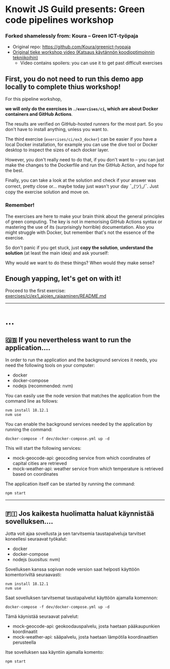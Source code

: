 Knowit JS Guild presents: Green code pipelines workshop
=======================================================

### Forked shamelessly from: Koura – Green ICT-työpaja

- Original repo: https://github.com/Koura/greenict-tyopaja
- [Original tieke workshop video (Katsaus käytännön koodioptimoinnin tekniikoihin)](https://www.youtube.com/watch?v=fpWtVumCP80) 
    - Video contains spoilers: you can use it to get past difficult exercises 


First, you do not need to run this demo app locally to complete thius workshop!
----------------------------------------------------------------------------
For this pipeline workshop, 

__we will only do the exercises in  `./exercises/ci`, which are about Docker containers and GitHub Actions__. 

The results are verified on GitHub-hosted runners for the most part. 
So you don't have to install anything, unless you want to.

The third exercise (`exercises/ci/ex3_docker`) can be easier if you have a local Docker installation, 
for example you can use the dive tool or Docker desktop to inspect the sizes of each docker layer. 

However, you don't really need to do that, if you don't want to – you can just make the changes to the Dockerfile and 
run the GitHub Action, and hope for the best. 

Finally, you can take a look at the solution and check if your answer was correct, pretty close or... 
maybe today just wasn't your day ¯\_(ツ)_/¯. Just copy the exercise solution and move on. 

### Remember!

The exercises are here to make your brain think about the general principles of green computing. The key is not in 
memorising GitHub Actions syntax or mastering the use of its (surprisingly horrible) documentation. Also you might 
struggle with Docker, but remember that's not the essence of the exercise.

So don't panic if you get stuck, just **copy the solution**, **understand the solution** (at least the main idea) and ask yourself: 

Why would we want to do these things? When would they make sense?

Enough yapping, let's get on with it!
-------------------------------------

Proceed to the first exercise: [exercises/ci/ex1_ajojen_rajaaminen/README.md](exercises/ci/ex1_ajojen_rajaaminen/README.md)

------------------------------------------------------------------------

# ...


🇬🇧 If you nevertheless want to run the application....
------------------------------------------------------------------------

In order to run the application and the background services it needs, you need the following tools on your computer:

- docker
- docker-compose
- nodejs (recommended: nvm)

You can easily use the node version that matches the application from the command line as follows:

```
nvm install 18.12.1
nvm use
```

You can enable the background services needed by the application by running the command:

```
docker-compose -f dev/docker-compose.yml up -d
```

This will start the following services:

- mock-geocode-api: geocoding service from which coordinates of capital cities are retrieved
- mock-weather-api: weather service from which temperature is retrieved based on coordinates

The application itself can be started by running the command:

```
npm start
```


------------------------------------------------------------------------


🇫🇮 Jos kaikesta huolimatta haluat käynnistää sovelluksen....
------------------------------------------------------------------------

Jotta voit ajaa sovellusta ja sen tarvitsemia taustapalveluja tarvitset koneellesi seuraavat työkalut:

- docker
- docker-compose
- nodejs (suositus: nvm)

Sovelluksen kanssa sopivan node version saat helposti käyttöön komentoriviltä seuraavasti:

```
nvm install 18.12.1
nvm use
```

Saat sovelluksen tarvitsemat taustapalvelut käyttöön ajamalla komennon:

```
docker-compose -f dev/docker-compose.yml up -d
```

Tämä käynistää seuraavat palvelut:

- mock-geocode-api: geokoodauspalvelu, josta haetaan pääkaupunkien koordinaatit
- mock-weather-api: sääpalvelu, josta haetaan lämpötila koordinaattien perusteella

Itse sovelluksen saa käyntiin ajamalla komento:

```
npm start
```